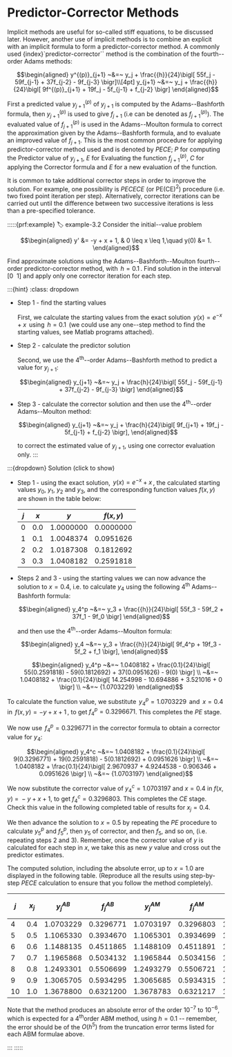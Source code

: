 # Predictor-Corrector Methods

Implicit methods are useful for so-called stiff equations, to be
discussed later. However, another use of implicit methods is to combine
an explicit with an implicit formula to form a predictor-corrector
method. A commonly used {index}`predictor-corrector`` method is the combination of
the fourth--order Adams methods: 

$$\begin{aligned}
    y^{(p)}_{j+1} ~&=~ y_j + \frac{{h}}{24}\bigl[
    55f_j - 59f_{j-1} + 37f_{j-2} - 9f_{j-3}
    \bigr]\\[4pt]
    y_{j+1} ~&=~ y_j + \frac{{h}}{24}\bigl[
    9f^{(p)}_{j+1} + 19f_j - 5f_{j-1} + f_{j-2}
    \bigr]    
\end{aligned}$$ 

First a predicted value $y^{(p)}_{j+1}$ of $y_{j+1}$ is
computed by the Adams--Bashforth formula, then $y^{(p)}_{j+1}$ is used
to give $f_{j+1}$ (i.e can be denoted as $f^{(p)}_{j+1}$). The evaluated
value of $f^{(p)}_{j+1}$ is used in the Adams--Moulton formula to
correct the approximation given by the Adams--Bashforth formula, and to
evaluate an improved value of $f_{j+1}$. This is the most common
procedure for applying predictor-corrector method used and is denoted by
*PECE*; $P$ for computing the Predictor value of $y_{j+1}$, $E$ for
Evaluating the function $f^{(p)}_{j+1}$, $C$ for applying the Corrector
formula and $E$ for a new evaluation of the function.

It is common to take additional corrector steps in order to improve the
solution. For example, one possibility is *PECECE* (or PE(CE)$^2$)
procedure (i.e. two fixed point iteration per step). Alternatively,
corrector iterations can be carried out until the difference between two
successive iterations is less than a pre-specified tolerance.

:::::{prf:example}
:label: example-3.2
Consider the initial--value problem 

$$\begin{aligned}
        y' &= -y + x + 1, & 0 \leq x \leq 1,\quad y(0) &= 1.       
\end{aligned}$$ 

Find approximate solutions using the
Adams--Bashforth--Moulton fourth--order predictor-corrector method, with
$\,h=0.1\,$. Find solution in the interval $[0~~1]$ and apply only one
corrector iteration for each step.

:::{hint}
:class: dropdown
- Step 1 - find the starting values

    First, we calculate the starting values from the exact solution
    $\,y(x) = e^{-x} + x\,$ using $\,h = 0.1\,$ (we could use any one--step
    method to find the starting values, see Matlab programs attached).

- Step 2 - calculate the predictor solution    

    Second, we use the $4^\text{th}$--order Adams--Bashforth method to
    predict a value for $y_{j+1}$: 
    
    $$\begin{aligned}
            y_{j+1} ~&=~ y_j + \frac{h}{24}\bigl[
            55f_j - 59f_{j-1} + 37f_{j-2} - 9f_{j-3}
            \bigr]            
    \end{aligned}$$

- Step 3 - calculate the corrector solution
    and then use the $4^\text{th}$--order Adams--Moulton method:

    $$\begin{aligned}
            y_{j+1} ~&=~ y_j + \frac{h}{24}\bigl[
            9f_{j+1} + 19f_j - 5f_{j-1} + f_{j-2}
            \bigr],            
    \end{aligned}$$ 

    to correct the estimated value of $y_{j+1}$, using one
    corrector evaluation only.
:::

:::{dropdown} Solution (click to show)

<!-- **Solution** -->

- Step 1 - using the exact solution, $\,y(x) = e^{-x} + x\,$, the
    calculated starting values $y_0$, $y_1$, $y_2$ and $y_3$, and the
    corresponding function values $f(x,y)$ are shown in the table below:

    | $j$ | $x$ | $y$ | $f(x,y)$ |
    |--|--|--|--|
    |0 | 0.0 | 1.0000000 | 0.0000000|
    |1 | 0.1 | 1.0048374 | 0.0951626|
    |2 | 0.2 | 1.0187308 | 0.1812692|
    |3 | 0.3 | 1.0408182 | 0.2591818|

- Steps 2 and 3 - using the starting values we can now advance the
    solution to $x = {0.4}$, i.e. to calculate $y_4$ using the
    following $4^\text{th}$ Adams--Bashforth formula: 
    
    $$\begin{aligned}
        y_4^p ~&=~ y_3 + \frac{{h}}{24}\bigl[
        55f_3 - 59f_2 + 37f_1 - 9f_0
        \bigr]        
    \end{aligned}$$ 
    
    and then use the $4^\text{th}$--order Adams--Moulton formula: 
    
    $$\begin{aligned}
        y_4 ~&=~ y_3 + \frac{{h}}{24}\bigl[
        9f_4^p + 19f_3 - 5f_2 + f_1
        \bigr],        
    \end{aligned}$$ 
    
    $$\begin{aligned}
        y_4^p ~&=~ 1.0408182 + \frac{0.1}{24}\bigl[
        55(0.2591818) - 59(0.1812692) + 37(0.0951626) - 9(0)
        \bigr] \\
         ~&=~ 1.0408182 + \frac{0.1}{24}\bigl[
        14.254998 - 10.694886 + 3.521016 + 0
        \bigr] \\
         ~&=~ {1.0703229}       
    \end{aligned}$$

To calculate the function value, we substitute $\,y_4^p = 1.0703229\,$
and $\,x = 0.4\,$ in $\,f(x,y) = -y + x + 1\,$, to get
$f_4^p = 0.3296671$. This completes the $PE$ stage.

We now use $\,f_4^p = 0.3296771$ in the corrector formula to obtain a
corrector value for $y_4$: 

$$\begin{aligned}
        y_4^c ~&=~ 1.0408182 + \frac{0.1}{24}\bigl[
        9(0.3296771) + 19(0.2591818) - 5(0.1812692) + 0.0951626
        \bigr] \\
         ~&=~ 1.0408182 + \frac{0.1}{24}\bigl[
        2.9670937 + 4.9244538 - 0.906346 + 0.0951626
        \bigr] \\
        ~&=~ {1.0703197}        
\end{aligned}$$

We now substitute the corrector value of $y_{4}^c = 1.0703197$ and
$x = 0.4$ in $f(x,y) ~=~ -y + x + 1$, to get
$f_4^c = 0.3296803$. This completes the $CE$ stage. Check
this value in the following completed table of results for $x_j = 0.4$.

We then advance the solution to $x = 0.5$ by repeating the $PE$
procedure to calculate $y^{p}_{5}$ and $f^{p}_5$, then $y_{5}$ of
corrector, and then $f_5$, and so on, (i.e. repeating steps 2 and 3).
Remember, once the corrector value of $y$ is calculated for each step in
$x$, we take this as new $y$ value and cross out the predictor
estimates.

The computed solution, including the absolute error, up to $x=1.0$ are
displayed in the following table. (Reproduce all the results using
step-by-step $PECE$ calculation to ensure that you follow the method
completely).


| $j$ | $x_j$ | $y^{AB}_j$ | $f^{AB}_j$ | $y^{AM}_j$ | $f^{AM}_j$ | $y_{ex}$ | $\|y_{ex} - y^{AM}_j\|$ |
|--|--|--|--|--|--|--|--|
|4 | 0.4 | 1.0703229 | 0.3296771 | 1.0703197 | 0.3296803 | 1.0703200 | 0.0000003|
|5 | 0.5 | 1.1065330 | 0.3934670 | 1.1065301 | 0.3934699 | 1.1065307 | 0.0000006|
|6 | 0.6 | 1.1488135 | 0.4511865 | 1.1488109 | 0.4511891 | 1.1488116 | 0.0000007|
|7 | 0.7 | 1.1965868 | 0.5034132 | 1.1965844 | 0.5034156 | 1.1965853 | 0.0000009|
|8 | 0.8 | 1.2493301 | 0.5506699 | 1.2493279 | 0.5506721 | 1.2493290 | 0.0000010|
|9 | 0.9 | 1.3065705 | 0.5934295 | 1.3065685 | 0.5934315 | 1.3065697 | 0.0000011|
|10 | 1.0 | 1.3678800 | 0.6321200 | 1.3678783 | 0.6321217 | 1.3678794 | 0.0000012|


Note that the method produces an absolute error of the order $10^{-7}$
to $10^{-6}$, which is expected for a $4^\text{th}$order ABM method,
using $h = 0.1$ -- remember, the error should be of the $O(h^5)$ from
the truncation error terms listed for each ABM formulae above.

:::
:::::